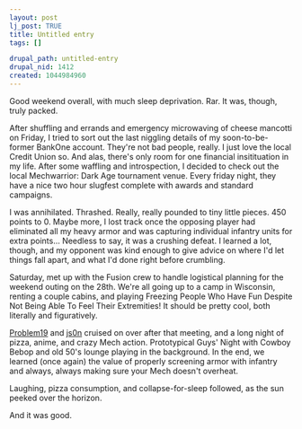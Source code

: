 ```yaml
--- 
layout: post
lj_post: TRUE
title: Untitled entry
tags: []

drupal_path: untitled-entry
drupal_nid: 1412
created: 1044984960
---
```

Good weekend overall, with much sleep deprivation. Rar. It was, though, truly packed.

After shuffling and errands and emergency microwaving of cheese mancotti on Friday, I tried to sort out the last niggling details of my soon-to-be-former BankOne account. They're not bad people, really. I just love the local Credit Union so. And alas, there's only room for one financial insitituation in my life. After some waffling and introspection, I decided to check out the local Mechwarrior: Dark Age tournament venue. Every friday night, they have a nice two hour slugfest complete with awards and standard campaigns.

I was annihilated. Thrashed. Really, really pounded to tiny little pieces. 450 points to 0. Maybe more, I lost track once the opposing player had eliminated all my heavy armor and was capturing individual infantry units for extra points... Needless to say, it was a crushing defeat. I learned a lot, though, and my opponent was kind enough to give advice on where I'd let things fall apart, and what I'd done right before crumbling.

Saturday, met up with the Fusion crew to handle logistical planning for the weekend outing on the 28th. We're all going up to a camp in Wisconsin, renting a couple cabins, and playing Freezing People Who Have Fun Despite Not Being Able To Feel Their Extremities! It should be pretty cool, both literally and figuratively.

<a href="http://www.cekta.com/M242" target="_blank">Problem19</a> and <a href="http://js0n.livejournal.com">js0n</a> cruised on over after that meeting, and a long night of pizza, anime, and crazy Mech action. Prototypical Guys' Night with Cowboy Bebop and old 50's lounge playing in the background. In the end, we learned (once again) the value of properly screening armor with infantry and always, always making sure your Mech doesn't overheat.

Laughing, pizza consumption, and collapse-for-sleep followed, as the sun peeked over the horizon.

And it was good.
